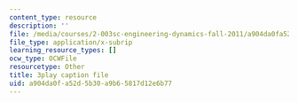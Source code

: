 ```yaml
---
content_type: resource
description: ''
file: /media/courses/2-003sc-engineering-dynamics-fall-2011/a904da0fa52d5b30a9b65817d12e6b77_7kcWV6zlcRU.vtt
file_type: application/x-subrip
learning_resource_types: []
ocw_type: OCWFile
resourcetype: Other
title: 3play caption file
uid: a904da0f-a52d-5b30-a9b6-5817d12e6b77
---
```

